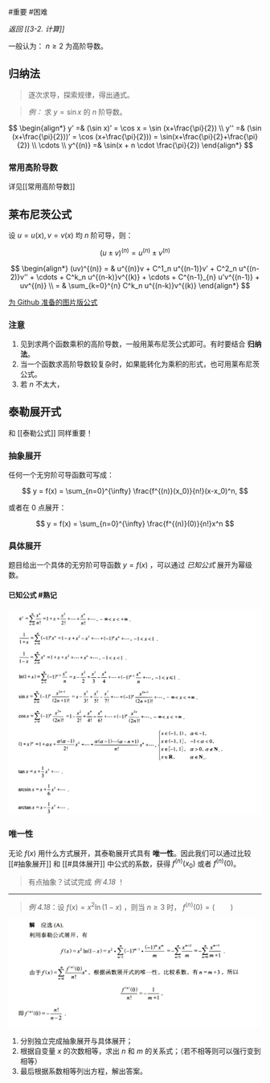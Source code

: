 #重要 #困难

*返回 [[3-2. 计算]]*

一般认为： $n \ge 2$ 为高阶导数。

## 归纳法

> 逐次求导，探索规律，得出通式。

> *例：* 求 $y=\sin x$ 的 $n$ 阶导数。

$$
\begin{align*}
 y’ =& (\sin x)’ = \cos x = \sin (x+\frac{\pi}{2}) \\
 y'' =& (\sin (x+\frac{\pi}{2}))’ = \cos (x+\frac{\pi}{2})) = \sin(x+\frac{\pi}{2}+\frac{\pi}{2}) \\
 \cdots \\
 y^{(n)} =& \sin(x + n \cdot \frac{\pi}{2})
\end{align*}
$$

### 常用高阶导数

详见[[常用高阶导数]]

## 莱布尼茨公式

设 $u = u(x), v = v(x)$ 均 $n$ 阶可导，则：

$$
(u \pm v)^{(n)} = u^{(n)} \pm v^{(n)}
$$

$$
\begin{align*}
  (uv)^{(n)} = & u^{(n)}v + C^1_n u^{(n-1)}v’ + C^2_n u^{(n-2)}v’’ + \cdots + C^k_n u^{(n-k)}v^{(k)} + \cdots + C^{n-1}_{n} u’v^{(n-1)} + uv^{(n)} \\
  = & \sum_{k=0}^{n} C^k_n u^{(n-k)}v^{(k)}
\end{align*}
$$

[为 Github 准备的图片版公式](/assets/formulas/Leibniz_formula.jpg)


### 注意

1. 见到求两个函数乘积的高阶导数，一般用莱布尼茨公式即可。有时要结合 **归纳法**。
2. 当一个函数求高阶导数较复杂时，如果能转化为乘积的形式，也可用莱布尼茨公式。
3. 若 $n$ 不太大，


## 泰勒展开式

和 [[泰勒公式]] 同样重要！

### 抽象展开

任何一个无穷阶可导函数可写成：

$$
y = f(x) = \sum_{n=0}^{\infty} \frac{f^{(n)}(x_0)}{n!}(x-x_0)^n,
$$

或者在 $0$ 点展开：

$$
y = f(x) = \sum_{n=0}^{\infty} \frac{f^{(n)}(0)}{n!}x^n
$$

### 具体展开

题目给出一个具体的无穷阶可导函数 $y=f(x)$ ，可以通过 *已知公式* 展开为幂级数。

#### 已知公式 #熟记 


![known formula](/assets/Taylor_known_formula.jpg)

### 唯一性

无论 $f(x)$ 用什么方式展开，其泰勒展开式具有 **唯一性**。因此我们可以通过比较 [[#抽象展开]] 和 [[#具体展开]] 中公式的系数，获得 $f^{(n)}(x_0)$ 或者 $f^{(n)}(0)$。

> 有点抽象？试试完成 *例 4.18* ！

***

> *例 4.18*：设 $f(x) = x^2 \ln (1-x)$ ，则当 $n \ge 3$ 时， $f^{(n)}(0) = (\qquad)$

![solution](/assets/eg_4.18_sol.jpg)

1. 分别独立完成抽象展开与具体展开；
2. 根据自变量 $x$ 的次数相等，求出 $n$ 和 $m$ 的关系式；（若不相等则可以强行变到相等）
3. 最后根据系数相等列出方程，解出答案。